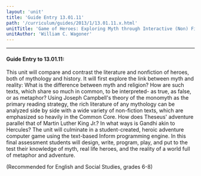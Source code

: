 ```yaml
---
layout: 'unit'
title: 'Guide Entry 13.01.11'
path: '/curriculum/guides/2013/1/13.01.11.x.html'
unitTitle: 'Game of Heroes: Exploring Myth through Interactive (Non) Fiction'
unitAuthor: 'William C. Wagoner'
---
```


<body>
<hr/>
 <h4>
  Guide Entry to 13.01.11:
 </h4>
 <p>
  This unit will compare and contrast the literature and nonfiction of heroes, both of mythology and history. It will first explore the link between myth and reality: What is the difference between myth and religion? How are such texts, which share so much in common, to be interpreted- as true, as false, or as metaphor? Using Joseph Campbell's theory of the monomyth as the primary reading strategy, the rich literature of any mythology can be analyzed side by side with a wide variety of non-fiction texts, which are emphasized so heavily in the Common Core. How does Theseus' adventure parallel that of Martin Luther King Jr.? In what ways is Gandhi akin to Hercules? The unit will culminate in a student-created, heroic adventure computer game using the text-based Inform programming engine. In this final assessment students will design, write, program, play, and put to the test their knowledge of myth, real life heroes, and the reality of a world full of metaphor and adventure.
 </p>
 <p>
  <b>
  </b>
 </p>
 <p>
  (Recommended for English and Social Studies, grades 6-8)
 </p>

</body>

